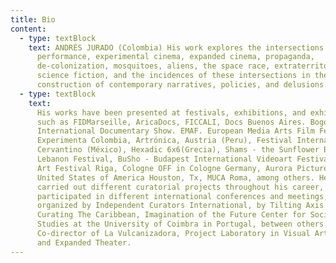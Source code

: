 ```yaml
---
title: Bio
content:
  - type: textBlock
    text: ANDRÉS JURADO (Colombia) His work explores the intersections between
      performance, experimental cinema, expanded cinema, propaganda,
      de-colonization, mosquitoes, aliens, the space race, extraterritoriality,
      science fiction, and the incidences of these intersections in the
      construction of contemporary narratives, policies, and delusions.
  - type: textBlock
    text:
      His works have been presented at festivals, exhibitions, and exhibitions
      such as FIDMarseille, AricaDocs, FICCALI, Docs Buenos Aires. Bogotá
      International Documentary Show. EMAF. European Media Arts Film Festival,
      Experimenta Colombia, Artrónica, Austria (Peru), Festival Internacional
      Cervantino (México), Hexadic 6x6(Grecia), Shams - the Sunflower Beirut /
      Lebanon Festival, BuSho - Budapest International Videoart Festival, Video
      Art Festival Riga, Cologne OFF in Cologne Germany, Aurora Picture Show
      United States of America Houston, Tx, MUCA Roma, among others. He has
      carried out different curatorial projects throughout his career,
      participated in different international conferences and meetings,
      organized by Independent Curators International, by Tilting Axis -
      Curating The Caribbean, Imagination of the Future Center for Social
      Studies at the University of Coimbra in Portugal, between others. He is
      Co-director of La Vulcanizadora, Project Laboratory in Visual Arts, Cinema
      and Expanded Theater.
---
```

